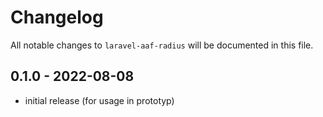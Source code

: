 # Changelog

All notable changes to `laravel-aaf-radius` will be documented in this file.

## 0.1.0 - 2022-08-08

- initial release (for usage in prototyp)
